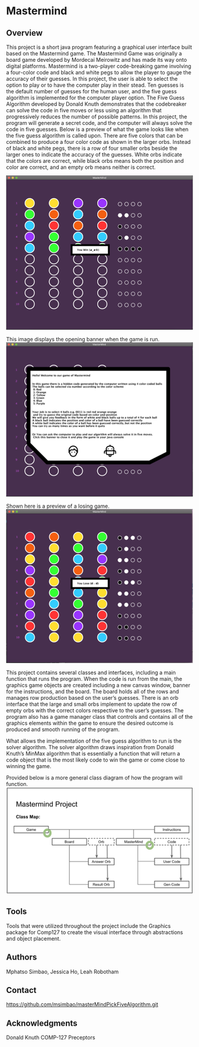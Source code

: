 # Mastermind

## Overview
This project is a short java program featuring a graphical user interface built based on the Mastermind game. The Mastermind Game was originally a board game developed by Mordecai Meirowitz and has made its way onto digital platforms. Mastermind is a two-player code-breaking game involving a four-color code and black and white pegs to allow the player to gauge the accuracy of their guesses. In this project, the user is able to select the option to play or to have the computer play in their stead. Ten guesses is the default number of guesses for the human user, and the five guess algorithm is implemented for the computer player option. The Five Guess Algorithm developed by Donald Knuth demonstrates that the codebreaker can solve the code in five moves or less using an algorithm that progressively reduces the number of possible patterns. In this project, the program will generate a secret code, and the computer will always solve the code in five guesses. Below is a preview of what the game looks like when the five guess algorithm is called upon. There are five colors that can be combined to produce a four color code as shown in the larger orbs. Instead of black and white pegs, there is a row of four smaller orbs beside the larger ones to indicate the accuracy of the guesses. White orbs indicate that the colors are correct, while black orbs means both the position and color are correct, and an empty orb means neither is correct.

![captions](screen1.png)

This image displays the opening banner when the game is run. 
![captions](screen3.png)

Shown here is a preview of a losing game.
![](screen2.png)

This project contains several classes and interfaces, including a main function that runs the program. When the code is run from the main, the graphics game objects are created including a new canvas window, banner for the instructions, and the board. The board holds all of the rows and manages row production based on the user’s guesses. There is an orb interface that the large and small orbs implement to update the row of empty orbs with the correct colors respective to the user’s guesses. The program also has a game manager class that controls and contains all of the graphics elements within the game to ensure the desired outcome is produced and smooth running of the program. 

What allows the implementation of the five guess algorithm to run is the solver algorithm. The solver algorithm draws inspiration from Donald Knuth’s MinMax algorithm that is essentially a function that will return a code object that is the most likely code to win the game or come close to winning the game.

Provided below is a more general class diagram of how the program will function. 
![](screen4.png)

## Tools
Tools that were utilized throughout the project include the Graphics package for Comp127 to create the visual interface through abstractions and object placement. 

## Authors
Mphatso Simbao, Jessica Ho, Leah Robotham 

## Contact
https://github.com/msimbao/masterMindPickFiveAlgorithm.git

## Acknowledgments
Donald Knuth
COMP-127 Preceptors
